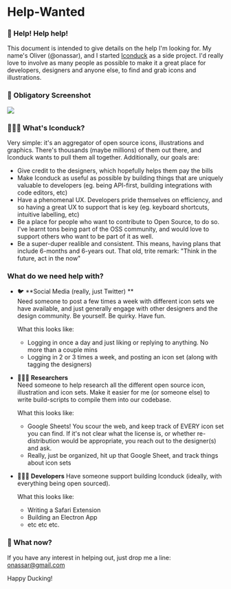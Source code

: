 # Help-Wanted

### 📣 Help! Help help!  
This document is intended to give details on the help I'm looking for. My name's Oliver (@onassar), and I started [Iconduck](https://iconduck.com/) as a side project. I'd really love to involve as many people as possible to make it a great place for developers, designers and anyone else, to find and grab icons and illustrations.

### 📸 Obligatory Screenshot
![](https://i.imgur.com/IAOsFdf.png)

### 🤷🏻‍♂️ What's Iconduck?
Very simple: it's an aggregator of open source icons, illustrations and graphics. There's thousands (maybe millions) of them out there, and Iconduck wants to pull them all together. Additionally, our goals are:

- Give credit to the designers, which hopefully helps them pay the bills
- Make Iconduck as useful as possible by building things that are uniquely valuable to developers (eg. being API-first, building integrations with code editors, etc)
- Have a phenomenal UX. Developers pride themselves on efficiency, and so having a great UX to support that is key (eg. keyboard shortcuts, intuitive labelling, etc)
- Be a place for people who want to contribute to Open Source, to do so. I've learnt tons being part of the OSS community, and would love to support others who want to be part of it as well.
- Be a super-duper realible and consistent. This means, having plans that include 6-months and 6-years out. That old, trite remark: "Think in the future, act in the now"

### What do we need help with?

- 🐦 **Social Media (really, just Twitter) **  
  Need someone to post a few times a week with different icon sets we have available, and just generally engage with other designers and the design community. Be yourself. Be quirky. Have fun.

  What this looks like:  
  - Logging in once a day and just liking or replying to anything. No more than a couple mins
  - Logging in 2 or 3 times a week, and posting an icon set (along with tagging the designers)

- 🙇🏽‍♀️ **Researchers**  
  Need someone to help research all the different open source icon, illustration and icon sets. Make it easier for me (or someone else) to write build-scripts to compile them into our codebase.

  What this looks like:  
  - Google Sheets! You scour the web, and keep track of EVERY icon set you can find. If it's not clear what the license is, or whether re-distribution would be appropriate, you reach out to the designer(s) and ask.
  - Really, just be organized, hit up that Google Sheet, and track things about icon sets

- 👩🏿‍💻 **Developers**
  Have someone support building Iconduck (ideally, with everything being open sourced).

  What this looks like:
  - Writing a Safari Extension
  - Building an Electron App
  - etc etc etc.

### 🎣 What now?
If you have any interest in helping out, just drop me a line: [onassar@gmail.com](mailto:onassar@gmail.com)

Happy Ducking!
